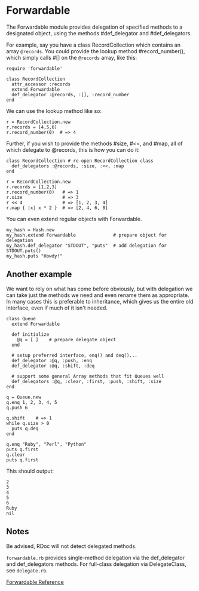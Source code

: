 # Forwardable

The Forwardable module provides delegation of specified methods to a
designated object, using the methods #def_delegator and #def_delegators.

For example, say you have a class RecordCollection which contains an array
`@records`.  You could provide the lookup method #record_number(), which
simply calls #[] on the `@records` array, like this:

    require 'forwardable'

    class RecordCollection
      attr_accessor :records
      extend Forwardable
      def_delegator :@records, :[], :record_number
    end

We can use the lookup method like so:

    r = RecordCollection.new
    r.records = [4,5,6]
    r.record_number(0)  # => 4

Further, if you wish to provide the methods #size, #<<, and #map, all of which
delegate to @records, this is how you can do it:

    class RecordCollection # re-open RecordCollection class
      def_delegators :@records, :size, :<<, :map
    end

    r = RecordCollection.new
    r.records = [1,2,3]
    r.record_number(0)   # => 1
    r.size               # => 3
    r << 4               # => [1, 2, 3, 4]
    r.map { |x| x * 2 }  # => [2, 4, 6, 8]

You can even extend regular objects with Forwardable.

    my_hash = Hash.new
    my_hash.extend Forwardable              # prepare object for delegation
    my_hash.def_delegator "STDOUT", "puts"  # add delegation for STDOUT.puts()
    my_hash.puts "Howdy!"

## Another example

We want to rely on what has come before obviously, but with delegation we can
take just the methods we need and even rename them as appropriate.  In many
cases this is preferable to inheritance, which gives us the entire old
interface, even if much of it isn't needed.

    class Queue
      extend Forwardable

      def initialize
        @q = [ ]    # prepare delegate object
      end

      # setup preferred interface, enq() and deq()...
      def_delegator :@q, :push, :enq
      def_delegator :@q, :shift, :deq

      # support some general Array methods that fit Queues well
      def_delegators :@q, :clear, :first, :push, :shift, :size
    end

    q = Queue.new
    q.enq 1, 2, 3, 4, 5
    q.push 6

    q.shift    # => 1
    while q.size > 0
      puts q.deq
    end

    q.enq "Ruby", "Perl", "Python"
    puts q.first
    q.clear
    puts q.first

This should output:

    2
    3
    4
    5
    6
    Ruby
    nil

## Notes

Be advised, RDoc will not detect delegated methods.

`forwardable.rb` provides single-method delegation via the def_delegator and
def_delegators methods. For full-class delegation via DelegateClass, see
`delegate.rb`.

[Forwardable Reference](https://ruby-doc.org/stdlib-2.6/libdoc/forwardable/rdoc/Forwardable.html)

